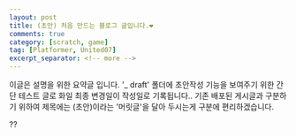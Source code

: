 ```yaml
---
layout: post
title: (초안) 처음 만드는 블로그 글입니다.❤️
comments: true
category: [scratch, game]
tag: [Platformer, United07]
excerpt_separator: <!-- more -->
---
```

이글은 설명을 위한 요약글 입니다. '_ draft' 폴더에 초안작성 기능을 보여주기 위한 간단 테스트 글로 화일 최종 변경일이 작성일로 기록됩니다.. 기존 배포된 게시글과 구분하기 위하여 제목에는 (초안)이라는 '머릿글'을 달아 두시는게 구분에 편리하겠습니다.
<!-- more -->
??
